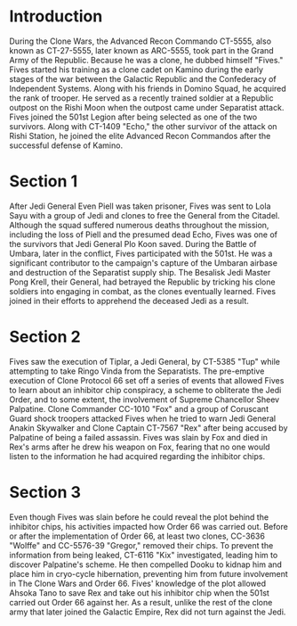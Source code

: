 # Introduction

During the Clone Wars, the Advanced Recon Commando CT-5555, also known as CT-27-5555, later known as ARC-5555, took part in the Grand Army of the Republic.
Because he was a clone, he dubbed himself "Fives." Fives started his training as a clone cadet on Kamino during the early stages of the war between the Galactic Republic and the Confederacy of Independent Systems.
Along with his friends in Domino Squad, he acquired the rank of trooper.
He served as a recently trained soldier at a Republic outpost on the Rishi Moon when the outpost came under Separatist attack.
Fives joined the 501st Legion after being selected as one of the two survivors.
Along with CT-1409 "Echo," the other survivor of the attack on Rishi Station, he joined the elite Advanced Recon Commandos after the successful defense of Kamino.

# Section 1

After Jedi General Even Piell was taken prisoner, Fives was sent to Lola Sayu with a group of Jedi and clones to free the General from the Citadel.
Although the squad suffered numerous deaths throughout the mission, including the loss of Piell and the presumed dead Echo, Fives was one of the survivors that Jedi General Plo Koon saved.
During the Battle of Umbara, later in the conflict, Fives participated with the 501st.
He was a significant contributor to the campaign's capture of the Umbaran airbase and destruction of the Separatist supply ship.
The Besalisk Jedi Master Pong Krell, their General, had betrayed the Republic by tricking his clone soldiers into engaging in combat, as the clones eventually learned.
Fives joined in their efforts to apprehend the deceased Jedi as a result.

# Section 2

Fives saw the execution of Tiplar, a Jedi General, by CT-5385 "Tup" while attempting to take Ringo Vinda from the Separatists.
The pre-emptive execution of Clone Protocol 66 set off a series of events that allowed Fives to learn about an inhibitor chip conspiracy, a scheme to obliterate the Jedi Order, and to some extent, the involvement of Supreme Chancellor Sheev Palpatine.
Clone Commander CC-1010 "Fox" and a group of Coruscant Guard shock troopers attacked Fives when he tried to warn Jedi General Anakin Skywalker and Clone Captain CT-7567 "Rex" after being accused by Palpatine of being a failed assassin.
Fives was slain by Fox and died in Rex's arms after he drew his weapon on Fox, fearing that no one would listen to the information he had acquired regarding the inhibitor chips.

# Section 3

Even though Fives was slain before he could reveal the plot behind the inhibitor chips, his activities impacted how Order 66 was carried out.
Before or after the implementation of Order 66, at least two clones, CC-3636 "Wolffe" and CC-5576-39 "Gregor," removed their chips.
To prevent the information from being leaked, CT-6116 "Kix" investigated, leading him to discover Palpatine's scheme.
He then compelled Dooku to kidnap him and place him in cryo-cycle hibernation, preventing him from future involvement in The Clone Wars and Order 66.
Fives' knowledge of the plot allowed Ahsoka Tano to save Rex and take out his inhibitor chip when the 501st carried out Order 66 against her.
As a result, unlike the rest of the clone army that later joined the Galactic Empire, Rex did not turn against the Jedi.
